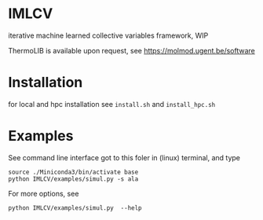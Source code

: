 # IMLCV

iterative machine learned collective variables framework, WIP

ThermoLIB is available upon request, see https://molmod.ugent.be/software

# Installation

for local and hpc installation see `install.sh` and `install_hpc.sh`

# Examples
See command line interface got to this foler in (linux) terminal, and type
```
source ./Miniconda3/bin/activate base
python IMLCV/examples/simul.py -s ala
```
For more options, see 
```
python IMLCV/examples/simul.py  --help
```
